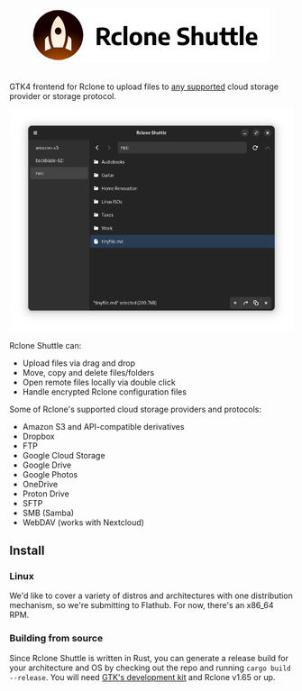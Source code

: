 <div align="center"><img src="meta/logo-with-text.png" alt="Rclone Shuttle logo"/></div><br />

GTK4 frontend for Rclone to upload files to [any supported](https://rclone.org/overview/) cloud storage provider or storage protocol.

![Screenshot](meta/screenshot.png)

Rclone Shuttle can:

- Upload files via drag and drop
- Move, copy and delete files/folders
- Open remote files locally via double click
- Handle encrypted Rclone configuration files

Some of Rclone's supported cloud storage providers and protocols:

- Amazon S3 and API-compatible derivatives
- Dropbox
- FTP
- Google Cloud Storage
- Google Drive
- Google Photos
- OneDrive
- Proton Drive
- SFTP
- SMB (Samba)
- WebDAV (works with Nextcloud)

## Install

### Linux
We'd like to cover a variety of distros and architectures with one distribution mechanism, so we're submitting to Flathub. For now, there's an x86_64 RPM.

### Building from source
Since Rclone Shuttle is written in Rust, you can generate a release build for your architecture and OS by checking out the repo and running `cargo build --release`. You will need [GTK's development kit](https://gtk-rs.org/gtk4-rs/stable/latest/book/installation.html) and Rclone v1.65 or up.